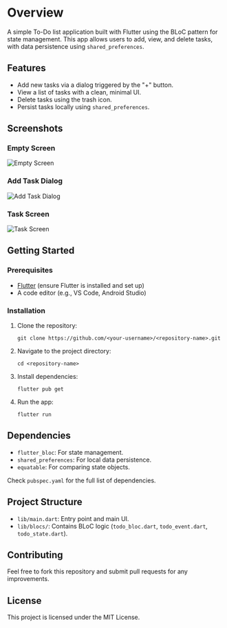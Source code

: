 # Overview

A simple To-Do list application built with Flutter using the BLoC pattern for state management. This app allows users to add, view, and delete tasks, with data persistence using `shared_preferences`.

## Features
- Add new tasks via a dialog triggered by the "+" button.
- View a list of tasks with a clean, minimal UI.
- Delete tasks using the trash icon.
- Persist tasks locally using `shared_preferences`.

## Screenshots

### Empty Screen
![Empty Screen](screenshots/empty_screen.jpg)

### Add Task Dialog
![Add Task Dialog](screenshots/add_task.jpg)

### Task Screen
![Task Screen](screenshots/task_screen.jpg)

## Getting Started

### Prerequisites
- [Flutter](https://flutter.dev/docs/get-started/install) (ensure Flutter is installed and set up)
- A code editor (e.g., VS Code, Android Studio)

### Installation
1. Clone the repository:
   ```
   git clone https://github.com/<your-username>/<repository-name>.git
   ```
2. Navigate to the project directory:
   ```
   cd <repository-name>
   ```
3. Install dependencies:
   ```
   flutter pub get
   ```
4. Run the app:
   ```
   flutter run
   ```

## Dependencies
- `flutter_bloc`: For state management.
- `shared_preferences`: For local data persistence.
- `equatable`: For comparing state objects.

Check `pubspec.yaml` for the full list of dependencies.

## Project Structure
- `lib/main.dart`: Entry point and main UI.
- `lib/blocs/`: Contains BLoC logic (`todo_bloc.dart`, `todo_event.dart`, `todo_state.dart`).

## Contributing
Feel free to fork this repository and submit pull requests for any improvements.

## License
This project is licensed under the MIT License.